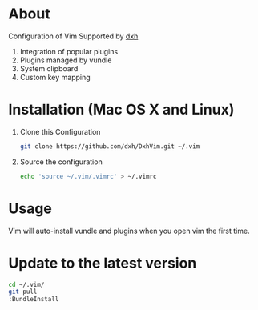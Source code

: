 # About 
Configuration of Vim Supported by [dxh](http://dxh.github.io)

1. Integration of popular plugins 
2. Plugins managed by vundle 
3. System clipboard 
4. Custom key mapping 

# Installation (Mac OS X and Linux)

1. Clone this Configuration
  
    ```bash
    git clone https://github.com/dxh/DxhVim.git ~/.vim
    ```
2. Source the configuration
    
    ```bash
    echo 'source ~/.vim/.vimrc' > ~/.vimrc
    ```
# Usage
Vim will auto-install vundle and plugins when you open vim the first time.

# Update to the latest version
```bash    
cd ~/.vim/
git pull
:BundleInstall
```

